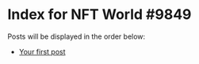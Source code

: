 # Index for NFT World #9849
Posts will be displayed in the order below:

- [Your first post](./001-first.md)

